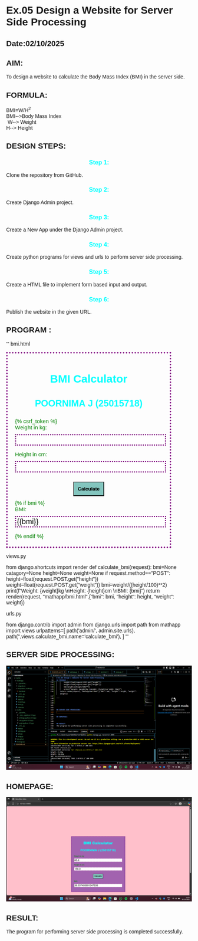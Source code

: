 # Ex.05 Design a Website for Server Side Processing
## Date:02/10/2025

## AIM:
 To design a website to calculate the Body Mass Index (BMI) in the server side.


## FORMULA:
BMI=W/H<sup>2</sup>
<br>BMI-->Body Mass Index
<br> W--> Weight
<br> H--> Height

## DESIGN STEPS:

### Step 1:
Clone the repository from GitHub.

### Step 2:
Create Django Admin project.

### Step 3:
Create a New App under the Django Admin project.

### Step 4:
Create python programs for views and urls to perform server side processing.

### Step 5:
Create a HTML file to implement form based input and output.

### Step 6:
Publish the website in the given URL.

## PROGRAM :
'''
bmi.html
<html>
    <head>
    <title>Body Mass Index</title>
    <style>
        body{
            backgroun-color:pink;
            font-family:Arial,Helvetica, sans-serif;
        }
        .form{
            border:4px dotted purple;
            width:400px;
            margin:250px auto:
            background-color:rgba(70,6,148,0.5);
            color:green;
            padding:10px 20px 20px 20px;
            font-size:15px;
        }
        .form h1,h3{
            color:cyan;
            text-align:center;
        }
        .form h3{
            font-size:25px;
        }
        .form label{
            display:block;
        }
        .input input{
            border:3px dotted purple;
            margin:10px 0px 15px;
            font-size:20px;
            width:100%;        
        }
        .btn{
            text-align:center;
            padding:auto;
            margin-top:10px;
            margin-bottom:10px;
        }
        button{
            padding:10px;
            background:#83c5be;
        }
    </style>
    </head>
<body>
    <div class="form">
         <h1><b>BMI Calculator</b></h1>
         <h3 >POORNIMA J (25015718)</h3>
         <form method="post">
         {% csrf_token %}
         <div class="input">
            <label for="Weight">Weight in kg:</label>
            <input type="number" name="weight" required value="{{weight}}">
        </div>
        <div class="input">
        <label for="Height">Height in cm:</label>
        <input type="number" name="height" required value="{{height}}">
    </div>
        <div class="btn">
            <button type="submit"><b>Calculate</b></button>
        </div>
        </form>
        {% if bmi %}
        <div class="input">
             <label for="bmi">BMI: </label>
            <input type="text" required value="{{bmi}}">
        </div>
        {% endif %}
    </div>
</body>
</html>

views.py

from django.shortcuts import render
def calculate_bmi(request):
    bmi=None
    catagory=None
    height=None
    weight=None
    if request.method=="POST":
        height=float(request.POST.get("height"))
        weight=float(request.POST.get("weight"))
        bmi=weight/((height/100)**2)
        print(f"Weight: {weight}kg \nHeight: {height}cm \nBMI: {bmi}")
    return render(request, "mathapp/bmi.html",{"bmi": bmi, "height": height, "weight": weight})

urls.py

from django.contrib import admin
from django.urls import path
from mathapp import views
urlpatterns=[
    path('admin/', admin.site.urls),
    path('',views.calculate_bmi,name='calculate_bmi'),
]
'''

## SERVER SIDE PROCESSING:
![alt text](Serverside.png)

## HOMEPAGE:
![alt text](output.png)

## RESULT:
The program for performing server side processing is completed successfully.
